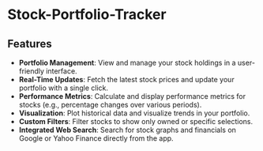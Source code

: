 # Stock-Portfolio-Tracker




## Features

- **Portfolio Management**: View and manage your stock holdings in a user-friendly interface.
- **Real-Time Updates**: Fetch the latest stock prices and update your portfolio with a single click.
- **Performance Metrics**: Calculate and display performance metrics for stocks (e.g., percentage changes over various periods).
- **Visualization**: Plot historical data and visualize trends in your portfolio.
- **Custom Filters**: Filter stocks to show only owned or specific selections.
- **Integrated Web Search**: Search for stock graphs and financials on Google or Yahoo Finance directly from the app.


